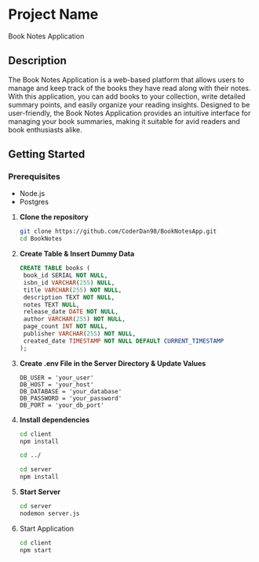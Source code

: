# Project Name

Book Notes Application

## Description

The Book Notes Application is a web-based platform that allows users to manage and keep track of the books they have read along with their notes. With this application, you can add books to your collection, write detailed summary points, and easily organize your reading insights. Designed to be user-friendly, the Book Notes Application provides an intuitive interface for managing your book summaries, making it suitable for avid readers and book enthusiasts alike.

## Getting Started

### Prerequisites

- Node.js
- Postgres

1. **Clone the repository**

   ```bash
   git clone https://github.com/CoderDan98/BookNotesApp.git
   cd BookNotes
   ```

2. **Create Table & Insert Dummy Data**

   ```sql
   CREATE TABLE books (
    book_id SERIAL NOT NULL,
    isbn_id VARCHAR(255) NULL,
    title VARCHAR(255) NOT NULL,
    description TEXT NOT NULL,
    notes TEXT NULL,
    release_date DATE NOT NULL,
    author VARCHAR(255) NOT NULL,
    page_count INT NOT NULL,
    publisher VARCHAR(255) NOT NULL,
    created_date TIMESTAMP NOT NULL DEFAULT CURRENT_TIMESTAMP
   );
   ```

3. **Create .env File in the Server Directory & Update Values**

   ```plaintext
   DB_USER = 'your_user'
   DB_HOST = 'your_host'
   DB_DATABASE = 'your_database'
   DB_PASSWORD = 'your_password'
   DB_PORT = 'your_db_port'
   ```

4. **Install dependencies**

   ```bash
   cd client
   npm install

   cd ../

   cd server
   npm install
   ```

5. **Start Server**

   ```bash
   cd server
   nodemon server.js
   ```

6. Start Application

   ```bash
   cd client
   npm start
   ```
